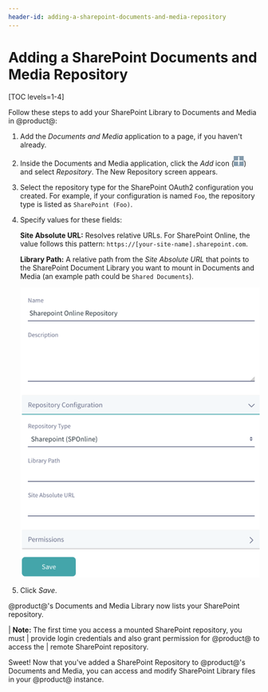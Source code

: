 ```yaml
---
header-id: adding-a-sharepoint-documents-and-media-repository
---
```


# Adding a SharePoint Documents and Media Repository

[TOC levels=1-4]

Follow these steps to add your SharePoint Library to Documents and Media in 
@product@:

1.  Add the *Documents and Media* application to a page, if you haven't 
    already.

2.  Inside the Documents and Media application, click the *Add* icon 
    (![Add](../../../../images-dxp/icon-portlet-add-control.png)) 
    and select *Repository*. The New Repository screen appears. 

3.  Select the repository type for the SharePoint OAuth2 configuration you 
    created. For example, if your configuration is named `Foo`, the repository 
    type is listed as `SharePoint (Foo)`. 

4.  Specify values for these fields: 

    **Site Absolute URL:** Resolves relative URLs. For SharePoint Online, the 
    value follows this pattern: `https://[your-site-name].sharepoint.com`.

    **Library Path:** A relative path from the *Site Absolute URL* that points 
    to the SharePoint Document Library you want to mount in Documents and Media 
    (an example path could be `Shared Documents`).

    ![Figure 1: The Repository Configuration form is where you specify access to the SharePoint Library you want to use.](../../../../images-dxp/sharepoint-repo-configuration-form.png)

5.  Click *Save*.

@product@'s Documents and Media Library now lists your SharePoint repository. 

| **Note:** The first time you access a mounted SharePoint repository, you must
| provide login credentials and also grant permission for @product@ to access the
| remote SharePoint repository.

Sweet! Now that you've added a SharePoint Repository to @product@'s Documents 
and Media, you can access and modify SharePoint Library files in your @product@ 
instance. 
